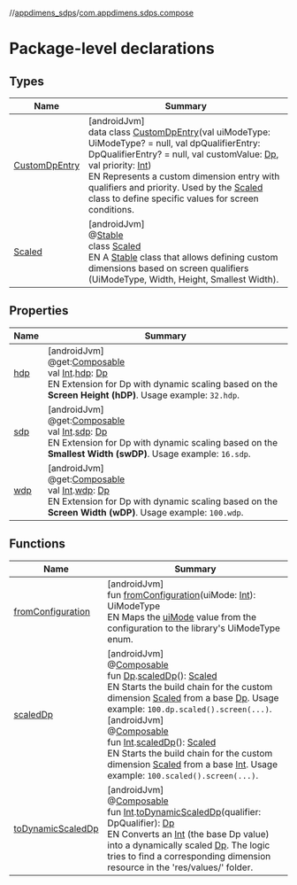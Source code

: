 //[appdimens_sdps](../../index.md)/[com.appdimens.sdps.compose](index.md)

# Package-level declarations

## Types

| Name | Summary |
|---|---|
| [CustomDpEntry](-custom-dp-entry/index.md) | [androidJvm]<br>data class [CustomDpEntry](-custom-dp-entry/index.md)(val uiModeType: UiModeType? = null, val dpQualifierEntry: DpQualifierEntry? = null, val customValue: [Dp](https://developer.android.com/reference/kotlin/androidx/compose/ui/unit/Dp.html), val priority: [Int](https://kotlinlang.org/api/core/kotlin-stdlib/kotlin/-int/index.html))<br>EN Represents a custom dimension entry with qualifiers and priority. Used by the [Scaled](-scaled/index.md) class to define specific values for screen conditions. |
| [Scaled](-scaled/index.md) | [androidJvm]<br>@[Stable](https://developer.android.com/reference/kotlin/androidx/compose/runtime/Stable.html)<br>class [Scaled](-scaled/index.md)<br>EN A [Stable](https://developer.android.com/reference/kotlin/androidx/compose/runtime/Stable.html) class that allows defining custom dimensions based on screen qualifiers (UiModeType, Width, Height, Smallest Width). |

## Properties

| Name | Summary |
|---|---|
| [hdp](hdp.md) | [androidJvm]<br>@get:[Composable](https://developer.android.com/reference/kotlin/androidx/compose/runtime/Composable.html)<br>val [Int](https://kotlinlang.org/api/core/kotlin-stdlib/kotlin/-int/index.html).[hdp](hdp.md): [Dp](https://developer.android.com/reference/kotlin/androidx/compose/ui/unit/Dp.html)<br>EN Extension for Dp with dynamic scaling based on the **Screen Height (hDP)**. Usage example: `32.hdp`. |
| [sdp](sdp.md) | [androidJvm]<br>@get:[Composable](https://developer.android.com/reference/kotlin/androidx/compose/runtime/Composable.html)<br>val [Int](https://kotlinlang.org/api/core/kotlin-stdlib/kotlin/-int/index.html).[sdp](sdp.md): [Dp](https://developer.android.com/reference/kotlin/androidx/compose/ui/unit/Dp.html)<br>EN Extension for Dp with dynamic scaling based on the **Smallest Width (swDP)**. Usage example: `16.sdp`. |
| [wdp](wdp.md) | [androidJvm]<br>@get:[Composable](https://developer.android.com/reference/kotlin/androidx/compose/runtime/Composable.html)<br>val [Int](https://kotlinlang.org/api/core/kotlin-stdlib/kotlin/-int/index.html).[wdp](wdp.md): [Dp](https://developer.android.com/reference/kotlin/androidx/compose/ui/unit/Dp.html)<br>EN Extension for Dp with dynamic scaling based on the **Screen Width (wDP)**. Usage example: `100.wdp`. |

## Functions

| Name | Summary |
|---|---|
| [fromConfiguration](from-configuration.md) | [androidJvm]<br>fun [fromConfiguration](from-configuration.md)(uiMode: [Int](https://kotlinlang.org/api/core/kotlin-stdlib/kotlin/-int/index.html)): UiModeType<br>EN Maps the [uiMode](from-configuration.md) value from the configuration to the library's UiModeType enum. |
| [scaledDp](scaled-dp.md) | [androidJvm]<br>@[Composable](https://developer.android.com/reference/kotlin/androidx/compose/runtime/Composable.html)<br>fun [Dp](https://developer.android.com/reference/kotlin/androidx/compose/ui/unit/Dp.html).[scaledDp](scaled-dp.md)(): [Scaled](-scaled/index.md)<br>EN Starts the build chain for the custom dimension [Scaled](-scaled/index.md) from a base [Dp](https://developer.android.com/reference/kotlin/androidx/compose/ui/unit/Dp.html). Usage example: `100.dp.scaled().screen(...)`.<br>[androidJvm]<br>@[Composable](https://developer.android.com/reference/kotlin/androidx/compose/runtime/Composable.html)<br>fun [Int](https://kotlinlang.org/api/core/kotlin-stdlib/kotlin/-int/index.html).[scaledDp](scaled-dp.md)(): [Scaled](-scaled/index.md)<br>EN Starts the build chain for the custom dimension [Scaled](-scaled/index.md) from a base [Int](https://kotlinlang.org/api/core/kotlin-stdlib/kotlin/-int/index.html). Usage example: `100.scaled().screen(...)`. |
| [toDynamicScaledDp](to-dynamic-scaled-dp.md) | [androidJvm]<br>@[Composable](https://developer.android.com/reference/kotlin/androidx/compose/runtime/Composable.html)<br>fun [Int](https://kotlinlang.org/api/core/kotlin-stdlib/kotlin/-int/index.html).[toDynamicScaledDp](to-dynamic-scaled-dp.md)(qualifier: DpQualifier): [Dp](https://developer.android.com/reference/kotlin/androidx/compose/ui/unit/Dp.html)<br>EN Converts an [Int](https://kotlinlang.org/api/core/kotlin-stdlib/kotlin/-int/index.html) (the base Dp value) into a dynamically scaled [Dp](https://developer.android.com/reference/kotlin/androidx/compose/ui/unit/Dp.html). The logic tries to find a corresponding dimension resource in the 'res/values/' folder. |